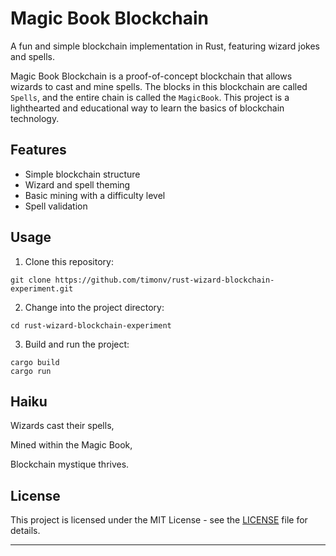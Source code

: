 # Magic Book Blockchain

A fun and simple blockchain implementation in Rust, featuring wizard jokes and spells.

Magic Book Blockchain is a proof-of-concept blockchain that allows wizards to cast and mine spells. The blocks in this blockchain are called `Spells`, and the entire chain is called the `MagicBook`. This project is a lighthearted and educational way to learn the basics of blockchain technology.

## Features

- Simple blockchain structure
- Wizard and spell theming
- Basic mining with a difficulty level
- Spell validation

## Usage

1. Clone this repository:

```
git clone https://github.com/timonv/rust-wizard-blockchain-experiment.git
```

2. Change into the project directory:

```
cd rust-wizard-blockchain-experiment
```

3. Build and run the project:

```
cargo build
cargo run
```

## Haiku

Wizards cast their spells,

Mined within the Magic Book,

Blockchain mystique thrives.

## License

This project is licensed under the MIT License - see the [LICENSE](LICENSE) file for details.

---

